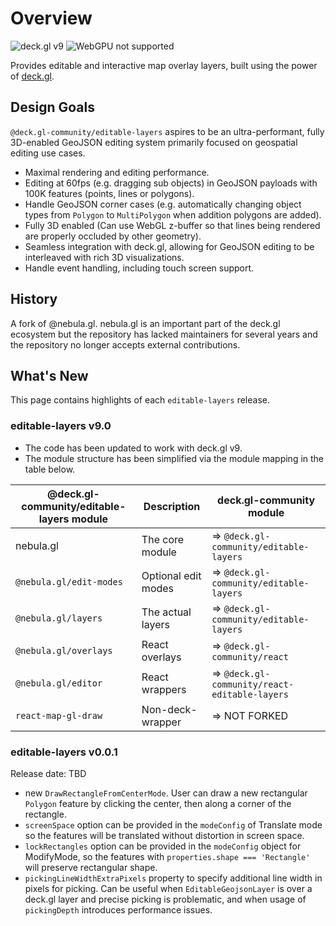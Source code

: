 # Overview

![deck.gl v9](https://img.shields.io/badge/deck.gl-v9-green.svg?style=flat-square")
![WebGPU not supported](https://img.shields.io/badge/webgpu-no-red.svg?style=flat-square")

Provides editable and interactive map overlay layers, built using the power of [deck.gl](https://deck.gl/).

## Design Goals

`@deck.gl-community/editable-layers` aspires to be an ultra-performant, fully 3D-enabled GeoJSON editing system primarily focused on geospatial editing use cases.

- Maximal rendering and editing performance.
- Editing at 60fps (e.g. dragging sub objects) in GeoJSON payloads with 100K features (points, lines or polygons).
- Handle GeoJSON corner cases (e.g. automatically changing object types from `Polygon` to `MultiPolygon` when addition polygons are added).
- Fully 3D enabled (Can use WebGL z-buffer so that lines being rendered are properly occluded by other geometry).
- Seamless integration with deck.gl, allowing for GeoJSON editing to be interleaved with rich 3D visualizations.
- Handle event handling, including touch screen support.

## History

A fork of @nebula.gl. nebula.gl is an important part of the deck.gl ecosystem but the repository has lacked maintainers for several years and the repository no longer accepts external contributions.

## What's New

This page contains highlights of each `editable-layers` release.

### editable-layers v9.0

- The code has been updated to work with deck.gl v9. 
- The module structure has been simplified via the module mapping in the table below.

| @deck.gl-community/editable-layers module | Description         | deck.gl-community module                      |
| ----------------------------------------- | ------------------- | --------------------------------------------- |
| nebula.gl                                 | The core module     | => `@deck.gl-community/editable-layers`       |
| `@nebula.gl/edit-modes`                   | Optional edit modes | => `@deck.gl-community/editable-layers`       |
| `@nebula.gl/layers`                       | The actual layers   | => `@deck.gl-community/editable-layers`       |
| `@nebula.gl/overlays`                     | React overlays      | => `@deck.gl-community/react`                 |
| `@nebula.gl/editor`                       | React wrappers      | => `@deck.gl-community/react-editable-layers` |
| `react-map-gl-draw`                       | Non-deck-wrapper    | => NOT FORKED                                 |


### editable-layers v0.0.1

Release date: TBD

- new `DrawRectangleFromCenterMode`. User can draw a new rectangular `Polygon` feature by clicking the center, then along a corner of the rectangle.
- `screenSpace` option can be provided in the `modeConfig` of Translate mode so the features will be translated without distortion in screen space.
- `lockRectangles` option can be provided in the `modeConfig` object for ModifyMode, so the features with `properties.shape === 'Rectangle'` will preserve rectangular shape.
- `pickingLineWidthExtraPixels` property to specify additional line width in pixels for picking. Can be useful when `EditableGeojsonLayer` is over a deck.gl layer and precise picking is problematic, and when usage of `pickingDepth` introduces performance issues.

